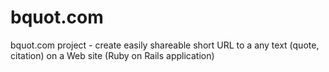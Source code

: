 bquot.com
=========

bquot.com project - create easily shareable short URL to a any text (quote, citation) on a Web site (Ruby on Rails application)
